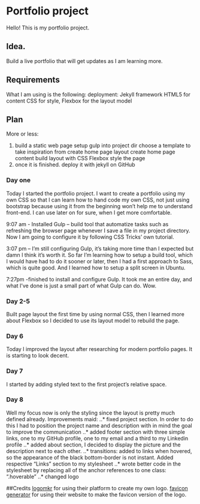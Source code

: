 ﻿# Portfolio project
Hello! This is my portfolio project.

## Idea.
Build a live portfolio that will get updates as I am learning more. 

## Requirements
What I am using is the following:
deployment: Jekyll framework
HTML5 for content
CSS for style, Flexbox for the layout model

## Plan
More or less:
1. build a static web page
setup gulp into project dir
choose a template to take inspiration from
create home page layout
create home page content 
build layout with CSS Flexbox
style the page 
2. once it is finished. deploy it with jekyll on GitHub


### Day one
Today I started the portfolio project. I want to create a portfolio using my own CSS so that I can learn how to hand code my own CSS, not just using bootstrap because using it from the beginning won’t help me to understand front-end. I can use later on for sure, when I get more comfortable. 

9:07 am - Installed Gulp – build tool that automatize tasks such as refreshing the browser page whenever I save a file in my project directory. Now I am going to configure it by following CSS Tricks’ own tutorial.

3:07 pm – I’m still configuring Gulp, it’s taking more time than I expected but damn I think it’s worth it. So far I’m learning how to setup a build tool, which I would have had to do it sooner or later, then I had a first approach to Sass, which is quite good. And I learned how to setup a split screen in Ubuntu. 

7:27pm -finished to install and configure Gulp. It took me an entire day, and what I’ve done is just a small part of what Gulp can do. Wow. 

### Day 2-5
Built page layout the first time by using normal CSS, then I learned more about Flexbox so I decided to use its layout model to rebuild the page.

### Day 6
Today I improved the layout after researching for modern portfolio pages. It is starting to look decent.
	
### Day 7 
I started by adding styled text to the first project’s relative space.

### Day 8
Well my focus now is only the styling since the layout is pretty much defined already. Improvements maid:
..* fixed project section. In order to do this I had to position the project name and description with in mind the goal to improve the communication
..* added footer section with three simple links, one to my GitHub profile, one to my email and a third to my Linkedin profile
..* added about section, I decided to display the picture and the description next to each other.
..* transitions: added to links when hovered, so the appearance of the black bottom-border is not instant. Added respective “Links” section to my stylesheet
..* wrote better code in the stylesheet by replacing all of the anchor references to one class: “.hoverable”
..* changed logo



##Credits
[logomkr](https://logomakr.com/) for using their platform to create my own logo.
[favicon generator](https://www.favicon-generator.org/) for using their website to make the favicon version of the logo.


